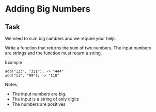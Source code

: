 Adding Big Numbers
=

## Task
We need to sum big numbers and we require your help.

Write a function that returns the sum of two numbers. The input numbers are strings and the function must return a string.

Example
```
add("123", "321"); -> "444"
add("11", "99"); -> "110"
```

Notes
- The input numbers are big.
- The input is a string of only digits
- The numbers are positives
